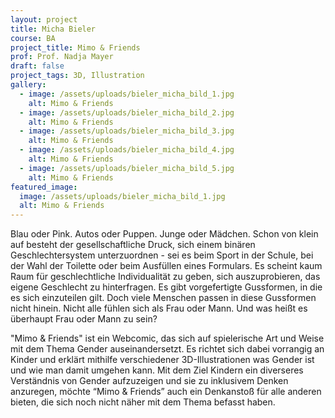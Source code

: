 ```yaml
---
layout: project
title: Micha Bieler
course: BA
project_title: Mimo & Friends
prof: Prof. Nadja Mayer
draft: false
project_tags: 3D, Illustration
gallery:
  - image: /assets/uploads/bieler_micha_bild_1.jpg
    alt: Mimo & Friends
  - image: /assets/uploads/bieler_micha_bild_2.jpg
    alt: Mimo & Friends
  - image: /assets/uploads/bieler_micha_bild_3.jpg
    alt: Mimo & Friends
  - image: /assets/uploads/bieler_micha_bild_4.jpg
    alt: Mimo & Friends
  - image: /assets/uploads/bieler_micha_bild_5.jpg
    alt: Mimo & Friends
featured_image:
  image: /assets/uploads/bieler_micha_bild_1.jpg
  alt: Mimo & Friends
---
```

Blau oder Pink. Autos oder Puppen. Junge oder Mädchen. Schon von klein auf besteht der gesellschaftliche Druck, sich einem binären Geschlechtersystem unterzuordnen - sei es beim Sport in der Schule, bei der Wahl der Toilette oder beim Ausfüllen eines Formulars. Es scheint kaum Raum für geschlechtliche Individualität zu geben, sich auszuprobieren, das eigene Geschlecht zu hinterfragen. Es gibt vorgefertigte Gussformen, in die es sich einzuteilen gilt. Doch viele Menschen passen in diese Gussformen nicht hinein. Nicht alle fühlen sich als Frau oder Mann. Und was heißt es überhaupt Frau oder Mann zu sein?

"Mimo & Friends" ist ein Webcomic, das sich auf spielerische Art und Weise mit dem Thema Gender auseinandersetzt. Es richtet sich dabei vorrangig an Kinder und erklärt mithilfe verschiedener 3D-Illustrationen was Gender ist und wie man damit umgehen kann. Mit dem Ziel Kindern ein diverseres Verständnis von Gender aufzuzeigen und sie zu inklusivem Denken anzuregen, möchte “Mimo & Friends” auch ein Denkanstoß für alle anderen bieten, die sich noch nicht näher mit dem Thema befasst haben.